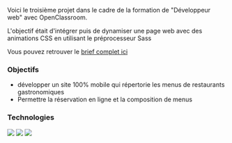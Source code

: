Voici le troisième projet dans le cadre de la formation de "Développeur web" avec OpenClassroom. 

L'objectif était d'intégrer puis de dynamiser une page web avec des animations CSS en utilisant le préprocesseur Sass

Vous pouvez retrouver le <a href="https://s3.eu-west-1.amazonaws.com/course.oc-static.com/projects/Front-End+V2/P3+CSS+animations/DW+P3+-+Brief+creatif+-+Ohmyfood!.pdf">brief complet ici</a>

### Objectifs
* développer un site 100% mobile qui répertorie les menus de restaurants gastronomiques
* Permettre la réservation en ligne et la composition de menus

### Technologies
<img src="https://img.shields.io/badge/HTML5-E34F26?style=for-the-badge&logo=html5&logoColor=white"/> <img src="	https://img.shields.io/badge/CSS3-1572B6?style=for-the-badge&logo=css3&logoColor=white"/> <img src="https://img.shields.io/badge/Sass-CC6699?style=for-the-badge&logo=sass&logoColor=white"/>

